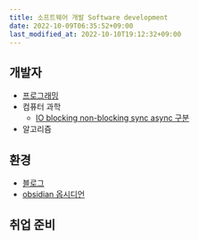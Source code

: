 ```yaml
---
title: 소프트웨어 개발 Software development
date: 2022-10-09T06:35:52+09:00
last_modified_at: 2022-10-10T19:12:32+09:00
---
```


## 개발자
- [프로그래밍](프로그래밍.md)
- 컴퓨터 과학
	- [IO blocking non-blocking sync async 구분](IO%20blocking%20non-blocking%20sync%20async%20구분.md)
- 알고리즘

## 환경
- [블로그](블로그.md)
- [obsidian 옵시디언](obsidian%20옵시디언.md)
## 취업 준비

